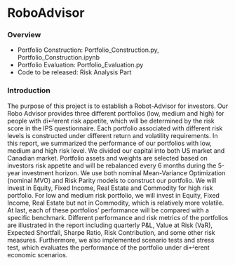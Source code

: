# RoboAdvisor

### Overview
* Portfolio Construction: Portfolio_Construction.py, Portfolio_Construction.ipynb
* Portfolio Evaluation: Portfolio_Evaluation.py
* Code to be released: Risk Analysis Part  

### Introduction 
The purpose of this project is to establish a Robot-Advisor for investors. Our Robo Advisor provides three different portfolios (low, medium and high) for people with di↵erent risk appetite, which will be determined by the risk score in the IPS questionnaire. Each portfolio associated with different risk levels is constructed under different return and volatility requirements.
In this report, we summarized the performance of our portfolios with low, medium and high risk level. We divided our capital into both US market and Canadian market. Portfolio assets and weights are selected based on investors risk appetite and will be rebalanced every 6 months during the 5-year investment horizon. We use both nominal Mean-Variance Optimization (nominal MVO) and Risk Parity models to construct our portfolio. We will invest in Equity, Fixed Income, Real Estate and Commodity for high risk portfolio. For low and medium risk portfolio, we will invest in Equity, Fixed Income, Real Estate but not in Commodity, which is relatively more volatile. At last, each of these portfolios’ performance will be compared with a specific benchmark.
Different performance and risk metrics of the portfolios are illustrated in the report including quarterly P&L, Value at Risk (VaR), Expected Shortfall, Sharpe Ratio, Risk Contribution, and some other risk measures. Furthermore, we also implemented scenario tests and stress test, which evaluates the performance of the portfolio under di↵erent economic scenarios.

